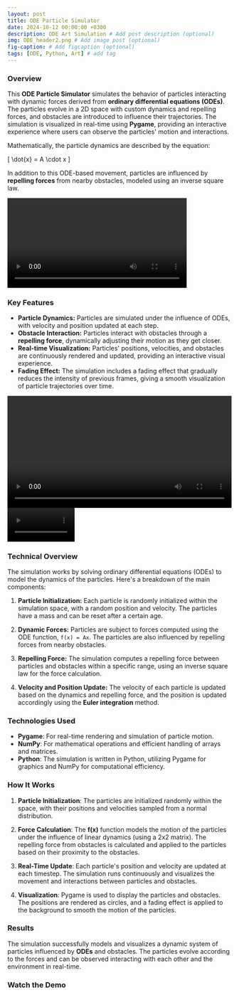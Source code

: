 ```yaml
---
layout: post
title: ODE Particle Simulator
date: 2024-10-12 00:00:00 +0300
description: ODE Art Simulation # Add post description (optional)
img: ODE_header2.png # Add image post (optional)
fig-caption: # Add figcaption (optional)
tags: [ODE, Python, Art] # add tag
---
```

<!-- Include MathJax -->
<script type="text/javascript" async
  src="https://cdnjs.cloudflare.com/ajax/libs/mathjax/2.7.7/MathJax.js?config=TeX-MML-AM_CHTML">
</script>

### Overview

This **ODE Particle Simulator** simulates the behavior of particles interacting with dynamic forces derived from **ordinary differential equations (ODEs)**. The particles evolve in a 2D space with custom dynamics and repelling forces, and obstacles are introduced to influence their trajectories. The simulation is visualized in real-time using **Pygame**, providing an interactive experience where users can observe the particles' motion and interactions.

Mathematically, the particle dynamics are described by the equation:

\[
\dot{x} = A \cdot x
\]


In addition to this ODE-based movement, particles are influenced by **repelling forces** from nearby obstacles, modeled using an inverse square law.

<video width="80%" controls>
  <source src="{{site.baseurl}}/assets/img/ODE_eg3.webm" type="video/webm">
  Your browser does not support the video tag.
</video>


### Key Features

- **Particle Dynamics:** Particles are simulated under the influence of ODEs, with velocity and position updated at each step.
- **Obstacle Interaction:** Particles interact with obstacles through a **repelling force**, dynamically adjusting their motion as they get closer.
- **Real-time Visualization:** Particles' positions, velocities, and obstacles are continuously rendered and updated, providing an interactive visual experience.
- **Fading Effect:** The simulation includes a fading effect that gradually reduces the intensity of previous frames, giving a smooth visualization of particle trajectories over time.

<video width="100%" controls>
  <source src="{{site.baseurl}}/assets/img/ODE_ex1.webm" type="video/webm">
  Your browser does not support the video tag.
</video>

<video width="30%" controls>
  <source src="{{site.baseurl}}/assets/img/ODE_eg2.webm" type="video/webm">
  Your browser does not support the video tag.
</video>

### Technical Overview

The simulation works by solving ordinary differential equations (ODEs) to model the dynamics of the particles. Here's a breakdown of the main components:

1. **Particle Initialization:**
   Each particle is randomly initialized within the simulation space, with a random position and velocity. The particles have a mass and can be reset after a certain age.

2. **Dynamic Forces:**
   Particles are subject to forces computed using the ODE function, `f(x) = Ax`. The particles are also influenced by repelling forces from nearby obstacles.

3. **Repelling Force:**
   The simulation computes a repelling force between particles and obstacles within a specific range, using an inverse square law for the force calculation.

4. **Velocity and Position Update:**
   The velocity of each particle is updated based on the dynamics and repelling force, and the position is updated accordingly using the **Euler integration** method.

### Technologies Used

- **Pygame**: For real-time rendering and simulation of particle motion.
- **NumPy**: For mathematical operations and efficient handling of arrays and matrices.
- **Python**: The simulation is written in Python, utilizing Pygame for graphics and NumPy for computational efficiency.

### How It Works

1. **Particle Initialization**: 
   The particles are initialized randomly within the space, with their positions and velocities sampled from a normal distribution.

2. **Force Calculation**: 
   The **f(x)** function models the motion of the particles under the influence of linear dynamics (using a 2x2 matrix). The repelling force from obstacles is calculated and applied to the particles based on their proximity to the obstacles.

3. **Real-Time Update**: 
   Each particle's position and velocity are updated at each timestep. The simulation runs continuously and visualizes the movement and interactions between particles and obstacles.

4. **Visualization**: 
   Pygame is used to display the particles and obstacles. The positions are rendered as circles, and a fading effect is applied to the background to smooth the motion of the particles.

### Results

The simulation successfully models and visualizes a dynamic system of particles influenced by **ODEs** and obstacles. The particles evolve according to the forces and can be observed interacting with each other and the environment in real-time.

### Watch the Demo
